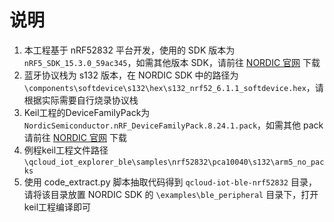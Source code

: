 # 说明

1. 本工程基于 nRF52832 平台开发，使用的 SDK 版本为 `nRF5_SDK_15.3.0_59ac345`，如需其他版本 SDK，请前往 [NORDIC 官网](https://www.nordicsemi.com/Software-and-tools/Software/nRF5-SDK/Download) 下载
2. 蓝牙协议栈为 s132 版本，在 NORDIC SDK 中的路径为 `\components\softdevice\s132\hex\s132_nrf52_6.1.1_softdevice.hex`，请根据实际需要自行烧录协议栈
3. Keil工程的DeviceFamilyPack为 `NordicSemiconductor.nRF_DeviceFamilyPack.8.24.1.pack`，如需其他 pack 请前往 [NORDIC 官网](http://developer.nordicsemi.com/nRF51_SDK/pieces/nRF_DeviceFamilyPack/) 下载
4. 例程keil工程文件路径 `\qcloud_iot_explorer_ble\samples\nrf52832\pca10040\s132\arm5_no_packs`
5. 使用 code_extract.py 脚本抽取代码得到 `qcloud-iot-ble-nrf52832` 目录，请将该目录放置 NORDIC SDK 的 `\examples\ble_peripheral` 目录下，打开keil工程编译即可
